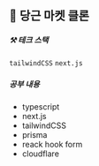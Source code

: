## 🥕 당근 마켓 클론

##### ⚒ 테크 스택

`tailwindCSS` `next.js`

##### 공부 내용

- typescript
- next.js
- tailwindCSS
- prisma
- reack hook form
- cloudflare
